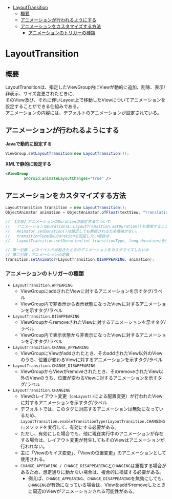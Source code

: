 <!-- TOC depthFrom:1 depthTo:6 withLinks:1 updateOnSave:1 orderedList:0 -->

- [LayoutTransition](#layouttransition)
	- [概要](#概要)
	- [アニメーションが行われるようにする](#行)
	- [アニメーションをカスタマイズする方法](#方法)
		- [アニメーションのトリガーの種類](#種類)

<!-- /TOC -->


# LayoutTransition

## 概要

LayoutTransitionは、指定したViewGroup内にViewが動的に追加、削除、表示/非表示、サイズ変更されたときに、  
そのView及び、それに伴いLayout上で移動したViewについてアニメーションを設定することができる仕組みである。  
アニメーションの内容には、デフォルトのアニメーションが設定されている。


## アニメーションが行われるようにする

**Javaで動的に設定する**

```Java
ViewGroup.setLayoutTransition(new LayoutTransition());
```

**XMLで静的に設定する**

```xml
<ViewGroup
		android:animateLayoutChanges="true" />
```


## アニメーションをカスタマイズする方法

```Java
LayoutTransition transition = new LayoutTransition();
ObjectAnimator animation = ObjectAnimator.ofFloat(textView, "translationX", 100f);

// 【注意】アニメーションのDurationの設定方法について
//   アニメーションのDurationは、LayoutTransition.setDuration()を使用すること。
//   Animator.setDuration()は設定しても無視されるため意味がない。
//   transitionType別にDurationを設定したい場合は、
//   LayoutTransition.setDuration(int transitionType, long duration)を使用すること。

// 第一引数：どのイベンドが起きたときのアニメーションをカスタマイズしたいか
// 第二引数：アニメーションの定義
transition.setAnimator(LayoutTransition.DISAPPEARING, animation);
```

### アニメーションのトリガーの種類

- `LayoutTransition.APPEARING`
  - ViewGroupにaddされたViewに対するアニメーションを示すタグ/ラベル
  - ViewGroup内で非表示から表示状態になったViewに対するアニメーションを示すタグ/ラベル
- `LayoutTransition.DISAPPEARING`
  - ViewGroupからremoveされたViewに対するアニメーションを示すタグ/ラベル
  - ViewGroup内で表示状態から非表示になったViewに対するアニメーションを示すタグ/ラベル
- `LayoutTransition.CHANGE_APPEARING`
  - ViewGroupにViewがaddされたとき、そのaddされたView以外のViewのうち、位置が変わるViewに対するアニメーションを示すタグ/ラベル
- `LayoutTransition.CHANGE_DISAPPEARING`
  - ViewGroupからViewがremoveされたとき、そのremoveされたView以外のViewのうち、位置が変わるViewに対するアニメーションを示すタグ/ラベル
- `LayoutTransition.CHANGING`
  - Viewのレイアウト変更（`onLayout()`による配置変更）が行われたViewに対するアニメーションを示すタグ/ラベル
  - デフォルトでは、このタグに対応するアニメーションは無効になっているため、`LayoutTransition.enableTransitionType(LayoutTransition.CHANGING);`メソッドを実行して、有効にする必要がある。
  - ただし、有効にした場合でも、他に現在実行中のアニメーションが存在する場合は、レイアウト変更が発生してもそのViewはアニメーションが行われない。
  - 主に「Viewのサイズ変更」、「Viewの位置変更」のアニメーションとして使用される。
  - `CHANGE_APPEARING / CHANGE_DISAPPEARING`と`CHANGING`は重複する場合があるため、想定通りに動かない場合は、複合的に検証する必要がある。
    - 例えば、`CHANGE_APPEARING`、`CHANGE_DISAPPEARING`を無効にしても、`CHANGING`が有効になっている場合は、Viewをaddやremoveしたときに周辺のViewがアニメーションされる可能性がある。
